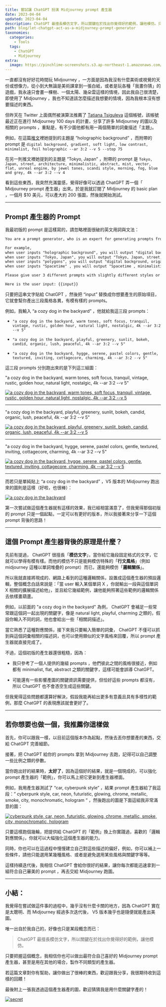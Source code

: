 ```yaml
---
title: 嘗試讓 ChatGPT 扮演 Midjourney prompt 產生器
date: 2023-04-04
updated: 2023-04-04
description: ChatGPT 最擅長模仿文字，所以關鍵在於找出你覺得好的範例，讓他模仿。只要把握這個概念，我相信你也可以做出最符合自己喜好的 Midjourney prompt 產生器，甚至是用在其他的場合，製作不同類型的產生器。
path: blog/let-chatgpt-act-as-a-midjourney-prompt-generator
taxonomies:
  categories: 
    - Tools
  tags: 
    - ChatGPT
    - Midjourney
extra:
  image: https://pinchlime-screenshots.s3.ap-northeast-1.amazonaws.com/secret_SEkJBl.webp
---
```



一直都沒有好好花時間玩 Midjourney ，一方面是因為我沒有什麼美術或視覺的天份或想像力，從小到大無論是美術課拿到一張白紙，或者是玩各種「我畫你猜」的遊戲，我永遠只會畫一棵樹、一個太陽、幾朵雲這樣的情境，因此我自己很清楚，即使用了 Midjourney ，我也不知道該怎麼描述我想要的情境，因為我根本沒有想要描述的東西。

但昨天在 Twitter 上面偶然被演算法推薦了 [Tatiana Tsiguleva](https://twitter.com/ciguleva) 這個帳號，該帳號最近正在進行 Midjourney 100 days 的計畫，分享了許多 Midjourney 的圖以及相關的 prompts ，重點是，有不少圖他都有用一兩個簡單的詞彙描述「主題」。

例如，在這篇[推文](https://twitter.com/ciguleva/status/1637233764656107520)裡她提到的主題是 ”holographic background” ，而附帶的 prompt 是 `digital background, gradient, soft light, low contrast, minimalist, foil holographic --ar 3:2 --v 5 --stop 75` 

在另一則推文裡她提到的主題是 “Tokyo, Japan” ，附帶的 prompt 是 `Tokyo, Japan, street, architecture, minimalistic, abstract, mist, vector, flat, unreal engine, by jewel tones, scandi style, morning, fog, blue and grey, 4k --ar 3:2 --v 4`  

看到這些東西，我突然充滿靈感，覺得好像可以透過 ChatGPT 弄一個「 Midjourney prompt 產生器」出來。於是我就訂閱了 Midjourney 的 basic plan ，一個月 $10 美元，可以產大約 200 張圖，然後就開始測試。

<!-- more -->

---

## Prompt 產生器的 Prompt

我最初版的 prompt 是這樣寫的，請忽略裡面很破的英文用詞與文法：

```markdown
You are a prompt generator, who is an expert for generating prompts from users' input into specific formats.

For example,
when user inputs "holographic background", you will output "digital background, gradient, soft light, low contrast, minimalist, foil holographic";
when user inputs "Tokyo, Japan", you will output "Tokyo, Japan, street, architecture, minimalistic, abstract, mist, vector, flat, unreal engine, by jewel tones, scandi style, morning, fog, blue and grey";
when user inputs "polygons", you will output "digital background, origami, soft light, low contrast, minimalist, foil holographic";
when user inputs "Spacetime" , you will output "Spacetime , minimalistic, abstract, mist, vector, flat, unreal engine, cinematic".

Please give user 3 different prompts with slightly different styles or descriptions, and you will add "4k --ar 3:2 --v 5" in the end of each prompt.

Here is the user input: {{input}}
```

只要把這串文字貼給 ChatGPT ，然後把 “input” 替換成你想要產生的原始項目，它就會幫你產出三段風格各異，有模有樣的 prompts。

例如，我輸入 “a cozy dog in the backyard” ，他就給我這三段 prompts：

* `"a cozy dog in the backyard, warm tones, soft focus, tranquil, vintage, rustic, golden hour, natural light, nostalgic, 4k --ar 3:2 --v 5"`

* `"a cozy dog in the backyard, playful, greenery, sunlit, bokeh, candid, organic, lush, peaceful, 4k --ar 3:2 --v 5"`

* `"a cozy dog in the backyard, hygge, serene, pastel colors, gentle, textured, inviting, cottagecore, charming, 4k --ar 3:2 --v 5"`


這三段 prompts 分別跑出來的是下列這三組圖：

"a cozy dog in the backyard, warm tones, soft focus, tranquil, vintage, rustic, golden hour, natural light, nostalgic, 4k --ar 3:2 --v 5"

<a href="https://pinchlime-screenshots.s3.ap-northeast-1.amazonaws.com/PJ_Wu_a_cozy_dog_in_the_backyard_warm_tones_soft_focus_tranquil_e6c7266c-5998-400b-a354-737b11487b14_Fl44uD.webp" data-fancybox data-caption="a cozy dog in the backyard, warm tones, soft focus, tranquil, vintage, rustic, golden hour, natural light, nostalgic, 4k --ar 3:2 --v 5">
  <img src="https://pinchlime-screenshots.s3.ap-northeast-1.amazonaws.com/PJ_Wu_a_cozy_dog_in_the_backyard_warm_tones_soft_focus_tranquil_e6c7266c-5998-400b-a354-737b11487b14_Fl44uD.webp" loading="lazy" alt="a cozy dog in the backyard, warm tones, soft focus, tranquil, vintage, rustic, golden hour, natural light, nostalgic, 4k --ar 3:2 --v 5" align="center" />
</a>

<br>

---

"a cozy dog in the backyard, playful, greenery, sunlit, bokeh, candid, organic, lush, peaceful, 4k --ar 3:2 --v 5"

<a href="https://pinchlime-screenshots.s3.ap-northeast-1.amazonaws.com/PJ_Wu_a_cozy_dog_in_the_backyard_playful_greenery_sunlit_bokeh__ccea284a-35f4-4c19-a10a-8ee76859e40b_UQWct1.webp" data-fancybox data-caption="a cozy dog in the backyard, playful, greenery, sunlit, bokeh, candid, organic, lush, peaceful, 4k --ar 3:2 --v 5">
  <img src="https://pinchlime-screenshots.s3.ap-northeast-1.amazonaws.com/PJ_Wu_a_cozy_dog_in_the_backyard_playful_greenery_sunlit_bokeh__ccea284a-35f4-4c19-a10a-8ee76859e40b_UQWct1.webp" loading="lazy" alt="a cozy dog in the backyard, playful, greenery, sunlit, bokeh, candid, organic, lush, peaceful, 4k --ar 3:2 --v 5" align="center" />
</a>

<br>

---

"a cozy dog in the backyard, hygge, serene, pastel colors, gentle, textured, inviting, cottagecore, charming, 4k --ar 3:2 --v 5"

<a href="https://pinchlime-screenshots.s3.ap-northeast-1.amazonaws.com/PJ_Wu_a_cozy_dog_in_the_backyard_hygge_serene_pastel_colors_gen_4509af04-7faa-454a-90c2-bf34a9be627b_hBDTmF.webp" data-fancybox data-caption="a cozy dog in the backyard, hygge, serene, pastel colors, gentle, textured, inviting, cottagecore, charming, 4k --ar 3:2 --v 5">
  <img src="https://pinchlime-screenshots.s3.ap-northeast-1.amazonaws.com/PJ_Wu_a_cozy_dog_in_the_backyard_hygge_serene_pastel_colors_gen_4509af04-7faa-454a-90c2-bf34a9be627b_hBDTmF.webp" loading="lazy" alt="a cozy dog in the backyard, hygge, serene, pastel colors, gentle, textured, inviting, cottagecore, charming, 4k --ar 3:2 --v 5" align="center" />
</a>

<br>

---

而若只是單純貼上 “a cozy dog in the backyard” ，V5 版本的 Midjourney 跑出來的圖則是這樣（好啦，也很棒）：

<a href="https://pinchlime-screenshots.s3.ap-northeast-1.amazonaws.com/PJ_Wu_a_cozy_dog_in_the_backyard_72552e35-d1a0-4415-a218-751b554d1809_5WzqZ6.webp" data-fancybox data-caption="a cozy dog in the backyard">
  <img src="https://pinchlime-screenshots.s3.ap-northeast-1.amazonaws.com/PJ_Wu_a_cozy_dog_in_the_backyard_72552e35-d1a0-4415-a218-751b554d1809_5WzqZ6.webp" loading="lazy" alt="a cozy dog in the backyard" align="center" />
</a>

第一次嘗試做這個產生器就有這樣的效果，我已經相當滿意了，但我覺得那個初版的 prompt 只是一個起點，一定可以有更好的版本，所以我接著來分享一下這個 prompt 背後的思路！

---

## 這個 Prompt 產生器背後的原理是什麼？

先前有提過， ChatGPT 很擅長「**模仿文字**」，當你給它幾段固定格式的文字，它就可以學得有模有樣。而他的模仿不只是能夠模仿特殊的「**行文風格**」（例如 midjourney 這種以單詞堆疊的 prompt）而已，還能夠模仿「**邏輯關係**」。

所以我就直接將現成的、網路上看到的這種邏輯關係，設置成這個產生器的預設邏輯，整個概念白話來說是：「當 user 輸入某個單詞 X ，你就輸出一段與這個單詞 X 相關的擴展描述給他」，並且給它幾組範例，讓他能夠照著這些範例的邏輯關係去依樣畫葫蘆。

例如，以前面的 "a cozy dog in the backyard" 為例， ChatGPT 會補足一些常常跟這個詞一起出現的關鍵字，像是 natural light, playful, charming 之類的，假設你輸入不同的詞，他也會給出一些「相關詞描述」。


當它熟悉了這種對應關係，接下來我只要輸入簡單的詞彙， ChatGPT 不僅可以抓到與這個詞彙相關的描述詞，也可以使用類似的文字風格來回覆，所以 prompt 產生器就直接完成了。


不過，這個初版的產生器還很粗糙，因為：

* 我只參考了一個人提供的幾組 prompts ，他們彼此之間的風格很接近，例如都有 minimalist, flat, abstract 之類的關鍵字，這樣可能會誤導 ChatGPT。

* 可能還有一些影響產圖的關鍵資訊需要提供，但恰好這些 prompts 都沒有，所以 ChatGPT 也不會憑空生成這些關鍵。

但我覺得這些問題都還算好解決，假設我能再給出更多有意義且具有多樣性的範例，那麼 ChatGPT 的表現應該就會更好了。

---

## 若你想要也做一個，我推薦你這樣做

首先，你可以跟我一樣，以目前這個版本作為起點，然後去丟你想要產的東西，交給 ChatGPT 完善細節。

接著，把 ChatGPT 給你的 prompts 拿到 Midjourney 去跑，記得可以自己調整一些比例之類的參數。

當你跑出好的結果時，**太好了**，因為這個好的結果，就是一個現成的，可以強化 prompt 產生器的「範例」，你可以馬上把它更新到產生器裡面。

例如，我用產生器測試了 “car, cyberpunk style” ，結果 prompt 產生器給了我這段：” cyberpunk style, car, neon, futuristic, glowing, chrome, metallic, smoke, city, monochromatic, hologram “ ，然後跑出的圖是下面這組我非常滿意的圖：

<a href="https://pinchlime-screenshots.s3.ap-northeast-1.amazonaws.com/PJ_Wu_cyberpunk_style_car_neon_futuristic_glowing_chrome_metall_2b2479f3-0469-483c-ae7e-e02c9df018e5_AfsRcz.webp" data-fancybox data-caption="cyberpunk style, car, neon, futuristic, glowing, chrome, metallic, smoke, city, monochromatic, hologram">
  <img src="https://pinchlime-screenshots.s3.ap-northeast-1.amazonaws.com/PJ_Wu_cyberpunk_style_car_neon_futuristic_glowing_chrome_metall_2b2479f3-0469-483c-ae7e-e02c9df018e5_AfsRcz.webp" loading="lazy" alt="cyberpunk style, car, neon, futuristic, glowing, chrome, metallic, smoke, city, monochromatic, hologram" align="center" />
</a>

只要這樣跑個幾輪，把提供給 ChatGPT 的「範例」換上你實踐過，喜歡的「邏輯對應關係」，你就可以大幅強化這個產生器的能力。

同時，你也可以在這過程中慢慢建立自己對這些描述的偏好，例如，你可以補上一些條件，請他只能選用某幾種風格、或者是避免選用某些風格與關鍵字等等。

這樣持續迭代後，我相信 ChatGPT 會給你很好的結果，讓你每次都能迅速拿到一組符合自己審美的 prompt ，再去交給 Midjourney 跑圖。

---

## 小結：

我覺得在嘗試做這件事的過程中，幾乎沒有什麼卡關的地方，因為 ChatGPT 實在是太聰明、而 Midjourney 經過多次迭代後， V5 版本幾乎也是隨便就能產出美圖。

唯一出自於我自己的，好像也只是某段概念而已：

> ChatGPT 最擅長模仿文字，所以關鍵在於找出你覺得好的範例，讓他模仿。

只要把握這個概念，我相信你也可以做出最符合自己喜好的 Midjourney prompt 產生器，甚至是用在其他的場合，製作不同類型的產生器。

若這篇文章對你有幫助，讓你做出了很棒的東西，歡迎跟我分享，我很期待收到這樣的回饋！

最後附上一張我透過這個產生器產的圖，歡迎猜猜我是用什麼關鍵字產的！

<a href="https://pinchlime-screenshots.s3.ap-northeast-1.amazonaws.com/secret_SEkJBl.webp" data-fancybox data-caption="secret">
  <img src="https://pinchlime-screenshots.s3.ap-northeast-1.amazonaws.com/secret_SEkJBl.webp" loading="lazy" alt="secret" align="center" />
</a>